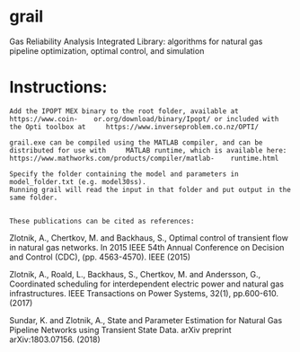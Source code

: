 # grail

Gas Reliability Analysis Integrated Library: algorithms for natural gas pipeline optimization, optimal control, and simulation

# Instructions:

    Add the IPOPT MEX binary to the root folder, available at https://www.coin-    or.org/download/binary/Ipopt/ or included with the Opti toolbox at     https://www.inverseproblem.co.nz/OPTI/

    grail.exe can be compiled using the MATLAB compiler, and can be distributed for use with     MATLAB runtime, which is available here: https://www.mathworks.com/products/compiler/matlab-    runtime.html

    Specify the folder containing the model and parameters in model_folder.txt (e.g. model30ss).
    Running grail will read the input in that folder and put output in the same folder.


    These publications can be cited as references:

Zlotnik, A., Chertkov, M. and Backhaus, S.,  Optimal control of transient flow in natural gas networks. In 2015 IEEE 54th Annual Conference on Decision and Control (CDC),  (pp. 4563-4570). IEEE (2015)

Zlotnik, A., Roald, L., Backhaus, S., Chertkov, M. and Andersson, G.,  Coordinated scheduling for interdependent electric power and natural gas infrastructures. IEEE Transactions on Power Systems, 32(1), pp.600-610. (2017)

Sundar, K. and Zlotnik, A., State and Parameter Estimation for Natural Gas Pipeline Networks using Transient State Data. arXiv preprint arXiv:1803.07156. (2018)